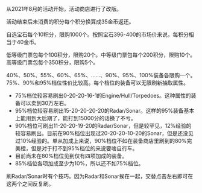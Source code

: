 从2021年8月的活动开始，活动商店进行了改版。

活动结束后未消费的积分每个积分换算成35金币返还。

自选宝石每个10积分，限购1000个。按照宝石396-400的市场价来说，每积分相当于40金币。

低等级门票包每个100积分，限购20个。中等级门票包每个200积分，限购10个。高等级门票包每个350积分，限购5个。

40%、50%、55%、60%、65%、……、90%、95%、100%装备各限购一个。75%、90%和95%档位性价比较高。每个档位的装备可以无限刷新抽取属性。
- 75%档位较容易刷出0-20-20-16-1的Engine/Hull/Torpedoes。这种属性的装备可以卖到30万左右。
- 95%档位较容易刷出15-20-20-20-20的Radar/Sonar。这样的95%装备基本上能用到大后期了，能打到15000分的话换了不亏。
- 90%档位可刷出11-20-20-19-20的Radar/Sonar，但是较罕见，12%经验的较容易刷出。目前在90%档位出现过20-20-20-10-20的Sonar，但是还没见过10%经验的。单从加成上来说，90%档位不如在装备商店里刷到的80%完美橙，但是对于打不到95%档位的来说要啥自行车。
- 目前尚未在80%档位见到仅有四项加成的装备。
- 85%档位各项加成至少为10%，所以还不如75%档位。

刷Radar/Sonar时有个技巧。因为Radar和Sonar挨在一起，交替点击左右即可在这两个之间反复刷。